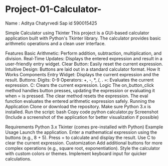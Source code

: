 # Project-01-Calculator-
Name : Aditya Chatyrvedi 
Sap id 590015425

Simple Calculator using Tkinter
This project is a GUI-based calculator application built with Python's Tkinter library. The calculator provides basic arithmetic operations and a clean user interface.

Features
Basic Arithmetic: Perform addition, subtraction, multiplication, and division.
Real-Time Updates: Displays the entered expression and result in a user-friendly entry widget.
Clear Button: Easily reset the current expression.
Intuitive Design: Buttons are laid out in a standard calculator format.
How It Works
Components
Entry Widget: Displays the current expression and the result.
Buttons:
Digits: 0-9
Operators: +, -, *, /, .
=: Evaluates the current expression.
C: Clears the current expression.
Logic
The on_button_click method handles button presses, updating the expression or evaluating it when = is pressed.
The clear method resets the expression.
The eval function evaluates the entered arithmetic expression safely.
Running the Application
Clone or download the repository.
Make sure Python 3.x is installed.
Run the script:
bash
Copy code
python calculator.py
Screenshot
(Include a screenshot of the application for better visualization if possible)

Requirements
Python 3.x
Tkinter (comes pre-installed with Python)
Example Usage
Launch the application.
Enter a mathematical expression using the buttons (e.g., 8 + 5).
Press = to calculate and display the result.
Use C to clear the current expression.
Customization
Add additional buttons for more complex operations (e.g., square root, exponentiation).
Style the calculator with custom colors or themes.
Implement keyboard input for quicker calculations.
